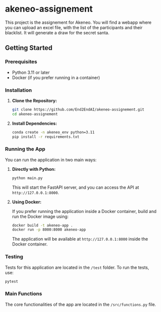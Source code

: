 # akeneo-assignement

This project is the assignement for Akeneo. You will find a webapp where you can upload an excel file, with the list of the participants and their blacklist. It will generate a draw for the secret santa.

## Getting Started

### Prerequisites

- Python 3.11 or later
- Docker (if you prefer running in a container)

### Installation

1. **Clone the Repository:**

   ```bash
   git clone https://github.com/End2EndAI/akeneo-assignement.git
   cd akeneo-assignement
   ```

2. **Install Dependencies:**

   ```bash
   conda create -n akeneo_env python=3.11
   pip install -r requirements.txt
   ```

### Running the App

You can run the application in two main ways:

1. **Directly with Python:**

   ```bash
   python main.py
   ```

   This will start the FastAPI server, and you can access the API at `http://127.0.0.1:8000`.

2. **Using Docker:**

   If you prefer running the application inside a Docker container, build and run the Docker image using:

   ```bash
   docker build -t akeneo-app .
   docker run -p 8000:8000 akeneo-app
   ```

   The application will be available at `http://127.0.0.1:8000` inside the Docker container.

### Testing

Tests for this application are located in the `/test` folder. To run the tests, use:

```bash
pytest
```

### Main Functions

The core functionalities of the app are located in the `/src/functions.py` file.